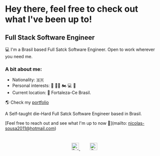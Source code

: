 # Hey there, feel free to check out what I've been up to!

## Full Stack Software Engineer

💻 I'm a Brasil based Full Satck Software Engineer. Open to work wherever you need me.

### A bit about me:

- Nationality: 🇧🇷
- Personal interests: 🥊 💪🏽 🏍 💻 🛫 
- Current location: 📍 Fortaleza-Ce Brasil.

🌎 Check my [portfolio](https://safe-cliffs-01394.herokuapp.com/)

A Self-taught die-Hard Full Satck Software Engineer based in Brasil.

[Feel free to reach out and see what I'm up to now 💬](mailto: nicolas-sousa2011@hotmail.com)

<div align="center" style="padding: 25px 0;">
    <a href="https://twitter.com/Nicolas_Silva16" style="padding: 24px;">
    <img src="https://github.com/tbakerx/tbakerx/blob/main/assets/twitter-green.png" alt="Follow me on twitter"  width="24" height="24">
    </a>
     <a href="https://www.linkedin.com/in/nicolas-johnson-279662210/?locale=en_US" style="padding: 8px; width: 24px; height: 24px;">
        <img src="https://github.com/tbakerx/tbakerx/blob/main/assets/linkedin-green.png" alt="Connect on Linkedin" width="24" height="24">
    </a>
</div>
